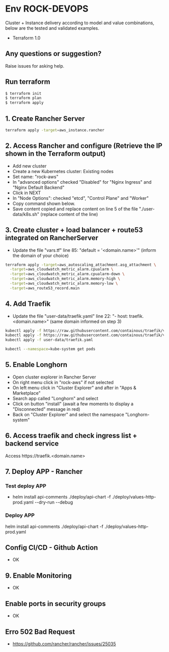 # Env ROCK-DEVOPS

Cluster + Instance delivery according to model and value combinations, below are the tested and validated examples.

  - Terraform 1.0

## Any questions or suggestion?

Raise issues for asking help.

## Run terraform

```bash
$ terraform init
$ terraform plan
$ terraform apply
```

## 1. Create Rancher Server
```bash
terraform apply -target=aws_instance.rancher
```

## 2. Access Rancher and configure (Retrieve the IP shown in the Terraform output)
* Add new cluster
* Create a new Kubernetes cluster: Existing nodes
* Set name: "rock-aws"
* In "advanced options" checked "Disabled" for "Nginx Ingress" and "Nginx Default Backend"
* Click in NEXT
* In "Node Options": checked "etcd", "Control Plane" and "Worker"
* Copy command shown below.
* Save content copied and replace content on  line 5 of the file "./user-data/k8s.sh" (replace content of the line)

## 3. Create cluster + load balancer + route53 integrated on RancherServer
* Update the file "vars.tf" line 85: "default = '<domain.name>'" (inform the domain of your choice)
```bash
terraform apply -target=aws_autoscaling_attachment.asg_attachment \
  -target=aws_cloudwatch_metric_alarm.cpualarm \
  -target=aws_cloudwatch_metric_alarm.cpualarm-down \
  -target=aws_cloudwatch_metric_alarm.memory-high \
  -target=aws_cloudwatch_metric_alarm.memory-low \
  -target=aws_route53_record.main
```

## 4. Add Traefik
* Update the file "user-data/traefik.yaml" line 22: "- host: traefik.<domain.name>" (same domain informed on step 3)
```bash
kubectl apply -f https://raw.githubusercontent.com/containous/traefik/v1.7/examples/k8s/traefik-rbac.yaml
kubectl apply -f https://raw.githubusercontent.com/containous/traefik/v1.7/examples/k8s/traefik-ds.yaml
kubectl apply -f user-data/traefik.yaml

kubectl --namespace=kube-system get pods
```

## 5. Enable Longhorn
* Open cluster explorer in Rancher Server
* On right menu click in "rock-aws" if not selected
* On left menu click in "Cluster Explorer" and after in "Apps & Marketplace"
* Search app called "Longhorn" and select
* Click on button "install" (await a few moments to display a "Disconnected" message in red)
* Back on "Cluster Explorer" and select the namespace "Longhorn-system"

## 6. Access traefik and check ingress list + backend service
Access https://traefik.<domain.name>

## 7. Deploy APP - Rancher
### Test deploy APP
* helm install api-comments ./deploy/api-chart -f ./deploy/values-http-prod.yaml --dry-run --debug
### Deploy APP
helm install api-comments ./deploy/api-chart -f ./deploy/values-http-prod.yaml
## Config CI/CD - Github Action
* OK
## 9. Enable Monitoring
* OK
## Enable ports in security groups ##
* OK

## Erro 502 Bad Request
* https://github.com/rancher/rancher/issues/25035